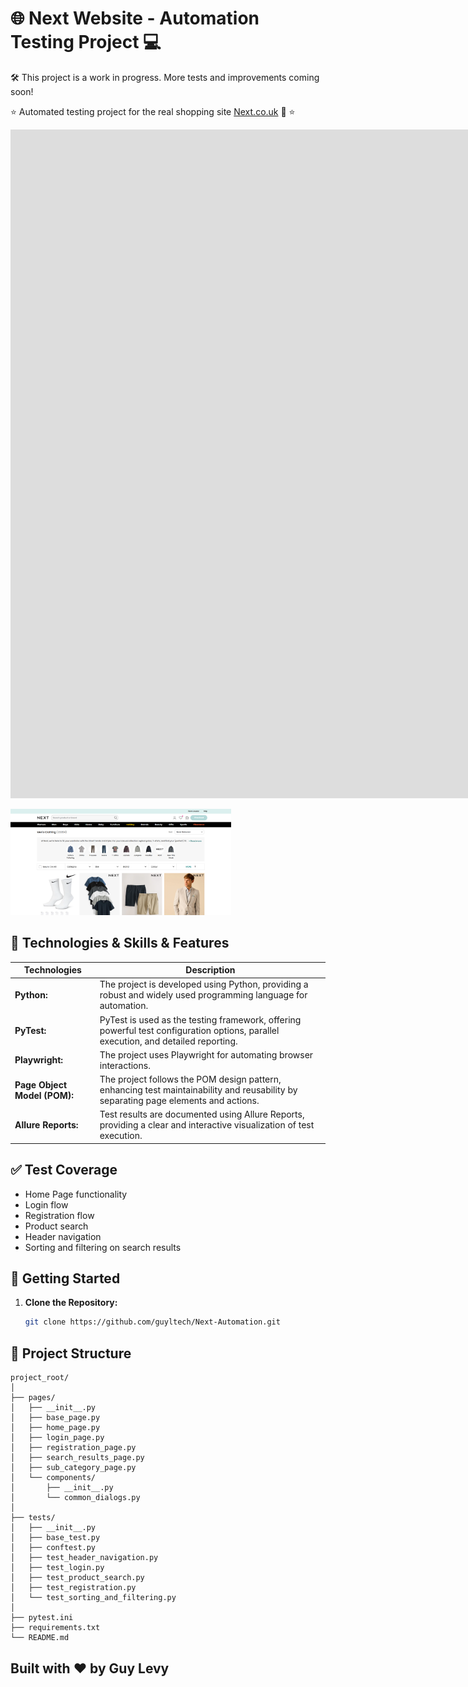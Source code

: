 # 🌐 Next Website - Automation Testing Project 💻


🛠️ This project is a work in progress. More tests and improvements coming soon!


⭐ Automated testing project for the real shopping site [Next.co.uk](https://www.next.co.uk/) 🛒 ⭐

<iframe scrolling='no' frameborder='0' style='width: 1902px; height: 1070px; border:0;' src='https://app.screencast.com/9JWRA6SuiPkIR/e' allowfullscreen></iframe>

<p>
  <img src="screenshots/next_website_screenshot.png" width="70%" title="next website screenshot"  />
</p>

## 📑 Technologies & Skills & Features
| Technologies      | Description |
| ----------- | ----------- |
| **Python:**      | The project is developed using Python, providing a robust and widely used programming language for automation.       |
| **PyTest:**   | PyTest is used as the testing framework, offering powerful test configuration options, parallel execution, and detailed reporting.        |
| **Playwright:**   | The project uses Playwright for automating browser interactions.        |
| **Page Object Model (POM):**   | The project follows the POM design pattern, enhancing test maintainability and reusability by separating page elements and actions.        |
| **Allure Reports:**   | Test results are documented using Allure Reports, providing a clear and interactive visualization of test execution.        |

    
## ✅ Test Coverage
- Home Page functionality
- Login flow
- Registration flow
- Product search
- Header navigation
- Sorting and filtering on search results


## 🚀 Getting Started
1. **Clone the Repository:**
   ```bash
   git clone https://github.com/guyltech/Next-Automation.git
    ```


## 📁 Project Structure
```
project_root/
│
├── pages/
│   ├── __init__.py
│   ├── base_page.py
│   ├── home_page.py
│   ├── login_page.py
│   ├── registration_page.py
│   ├── search_results_page.py
│   ├── sub_category_page.py
│   └── components/
│       ├── __init__.py
│       └── common_dialogs.py
│
├── tests/
│   ├── __init__.py
│   ├── base_test.py
│   ├── conftest.py
│   ├── test_header_navigation.py
│   ├── test_login.py
│   ├── test_product_search.py
│   ├── test_registration.py
│   └── test_sorting_and_filtering.py
│
├── pytest.ini
├── requirements.txt
└── README.md
```

## Built with ❤️ by Guy Levy
